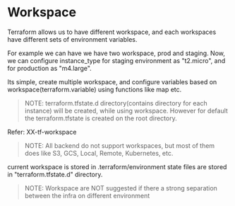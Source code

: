 # Workspace

Terraform allows us to have different workspace, and each workspaces have different sets of environment variables.

For example we can have we have two workspace, prod and staging. Now, we can configure instance_type for staging environment as "t2.micro", and for production as "m4.large".

Its simple, create multiple workspace, and configure variables based on workspace(terraform.variable) using functions like map etc.

> NOTE: terraform.tfstate.d directory(contains directory for each instance) will be created, while using workspace. However for default the terraform.tfstate is created on the root directory.

Refer: XX-tf-workspace

>NOTE: All backend do not support workspaces, but most of them does like S3, GCS, Local, Remote, Kubernetes, etc.

current workspace is stored in .terraform/environment
state files are stored in "terraform.tfstate.d" directory.

>NOTE: Workspace are NOT suggested if there a strong separation between the infra on different environment
